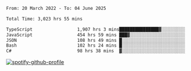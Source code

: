 <!--START_SECTION:waka-->

```txt
From: 20 March 2022 - To: 04 June 2025

Total Time: 3,023 hrs 55 mins

TypeScript                 1,907 hrs 3 mins███████████████▓░░░░░░░░░   63.07 %
JavaScript                 454 hrs 59 mins ███▓░░░░░░░░░░░░░░░░░░░░░   15.05 %
JSON                       108 hrs 49 mins █░░░░░░░░░░░░░░░░░░░░░░░░   03.60 %
Bash                       102 hrs 24 mins █░░░░░░░░░░░░░░░░░░░░░░░░   03.39 %
C#                         98 hrs 38 mins  ▓░░░░░░░░░░░░░░░░░░░░░░░░   03.26 %
```

<!--END_SECTION:waka-->
[![spotify-github-profile](https://spotify-github-profile.vercel.app/api/view?uid=c00zprrvy9xiloa9qnco3hmng&cover_image=true&theme=novatorem&show_offline=false&background_color=121212&bar_color=53b14f&bar_color_cover=false)](https://spotify-github-profile.vercel.app/api/view?uid=c00zprrvy9xiloa9qnco3hmng&redirect=true)



